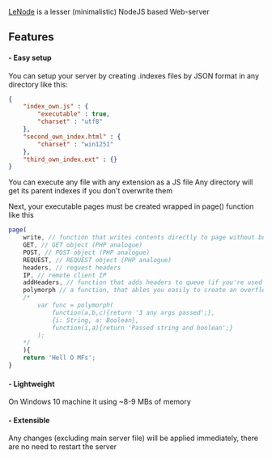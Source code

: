 [LeNode](https://lenode-server.github.io/) is a lesser (minimalistic) NodeJS based Web-server
## Features
#### - Easy setup
You can setup your server by creating .indexes files by JSON format in any directory like this:
```` json
{
    "index_own.js" : {
        "executable" : true,
        "charset" : "utf8"
    },
    "second_own_index.html" : {
        "charset" : "win1251"
    },
    "third_own_index.ext" : {}
}
````
You can execute any file with any extension as a JS file
Any directory will get its parent indexes if you don't overwrite them

Next, your executable pages must be created wrapped in page() function like this
```` javascript
page(
    write, // function that writes contents directly to page without buffering
    GET, // GET object (PHP analogue)
    POST, // POST object (PHP analogue)
    REQUEST, // REQUEST object (PHP analogue)
    headers, // request headers
    IP, // remote client IP
    addHeaders, // function that adds headers to queue (if you're used write(), headers will be placed no more). For setting responce code, you may use addHeaders({code:200}) (200 is default). If you will set an existing header, it will be overwrited by new
    polymorph // a function, that ables you easily to create an overflowed functions. Usage:
    /*
        var func = polymorph(
            function(a,b,c){return '3 any args passed';},
            {i: String, a: Boolean},
            function(i,a){return 'Passed string and boolean';}
        );
    */
    ){
    return 'Hell O MFs';
}
````

#### - Lightweight
On Windows 10 machine it using ~8-9 MBs of memory

#### - Extensible
Any changes (excluding main server file) will be applied immediately, there are no need to restart the server
